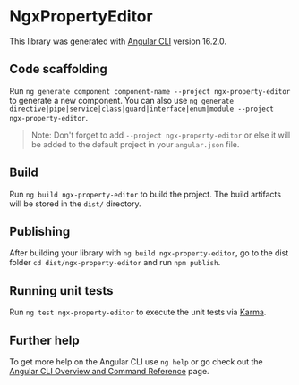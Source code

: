 # NgxPropertyEditor

This library was generated with [Angular CLI](https://github.com/angular/angular-cli) version 16.2.0.

## Code scaffolding

Run `ng generate component component-name --project ngx-property-editor` to generate a new component. You can also use `ng generate directive|pipe|service|class|guard|interface|enum|module --project ngx-property-editor`.
> Note: Don't forget to add `--project ngx-property-editor` or else it will be added to the default project in your `angular.json` file. 

## Build

Run `ng build ngx-property-editor` to build the project. The build artifacts will be stored in the `dist/` directory.

## Publishing

After building your library with `ng build ngx-property-editor`, go to the dist folder `cd dist/ngx-property-editor` and run `npm publish`.

## Running unit tests

Run `ng test ngx-property-editor` to execute the unit tests via [Karma](https://karma-runner.github.io).

## Further help

To get more help on the Angular CLI use `ng help` or go check out the [Angular CLI Overview and Command Reference](https://angular.io/cli) page.
